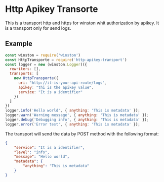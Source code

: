 # Http Apikey Transorte

This is a transport http and https for winston whit authorization by apikey. It is a transport only for send logs.

## Example

```javascript
const winston = require('winston')
const HttpTransporte = require('http-apikey-transport')
const logger = new (winston.Logger)({
  rewriters: [],
  transports: [
    new HttpTransporte({
      uri: "http://it-is-your-api-route/logs",
      apikey: "thi is the apikey value",
      service: "It is a identifier"
    })
  ]
})
logger.info('Hello world', { anything: 'This is metadata' });
logger.warn('Warning message', { anything: 'This is metadata' });
logger.debug('Debugging info', { anything: 'This is metadata' });
logger.error('Error test', { anything: 'This is metadata' });
```

The transport will send the data by POST method with the following format:

```json
{
    "service": "It is a identifier",
    "level": "info",
    "message": "Hello world",
    "metadata": {
        "anything": "This is metadata"
    }
}
```
